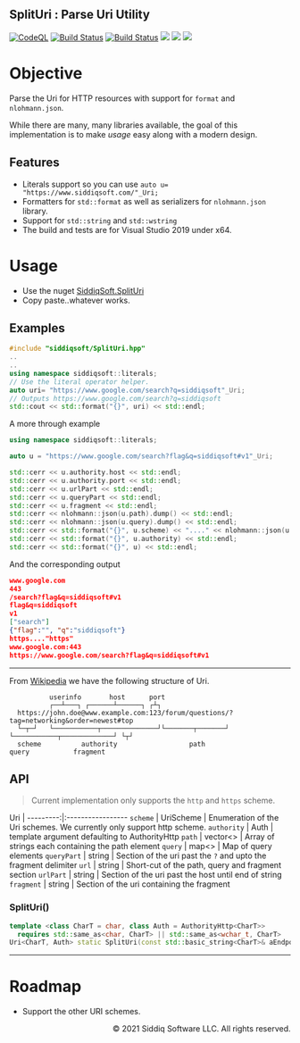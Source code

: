 ﻿SplitUri : Parse Uri Utility
-------------------------------------------
<!-- badges -->
[![CodeQL](https://github.com/SiddiqSoft/SplitUri/actions/workflows/codeql-analysis.yml/badge.svg)](https://github.com/SiddiqSoft/SplitUri/actions/workflows/codeql-analysis.yml)
[![Build Status](https://dev.azure.com/siddiqsoft/siddiqsoft/_apis/build/status/SiddiqSoft.SplitUri?branchName=main)](https://dev.azure.com/siddiqsoft/siddiqsoft/_build/latest?definitionId=14&branchName=main)
[![Build Status](https://dev.azure.com/siddiqsoft/siddiqsoft/_apis/build/status/SiddiqSoft.SplitUri?branchName=develop)](https://dev.azure.com/siddiqsoft/siddiqsoft/_build/latest?definitionId=14&branchName=develop)
![](https://img.shields.io/nuget/v/SiddiqSoft.SplitUri)
![](https://img.shields.io/github/v/tag/SiddiqSoft/SplitUri)
![](https://img.shields.io/azure-devops/tests/siddiqsoft/siddiqsoft/14)
<!--![](https://img.shields.io/azure-devops/coverage/siddiqsoft/siddiqsoft/14)-->
<!-- end badges -->

# Objective

Parse the Uri for HTTP resources with support for `format` and `nlohmann.json`.

While there are many, many libraries available, the goal of this implementation is to make *usage* easy along with a modern design.

## Features
- Literals support so you can use `auto u= "https://www.siddiqsoft.com/"_Uri;`
- Formatters for `std::format` as well as serializers for `nlohmann.json` library.
- Support for `std::string` and `std::wstring`
- The build and tests are for Visual Studio 2019 under x64.

# Usage
- Use the nuget [SiddiqSoft.SplitUri](https://www.nuget.org/packages/SiddiqSoft.SplitUri/)
- Copy paste..whatever works.

## Examples

```cpp
#include "siddiqsoft/SplitUri.hpp"
..
..
using namespace siddiqsoft::literals;
// Use the literal operator helper.
auto uri= "https://www.google.com/search?q=siddiqsoft"_Uri;
// Outputs https://www.google.com/search?q=siddiqsoft
std::cout << std::format("{}", uri) << std::endl;
```

A more through example

```cpp
using namespace siddiqsoft::literals;

auto u = "https://www.google.com/search?flag&q=siddiqsoft#v1"_Uri;

std::cerr << u.authority.host << std::endl;
std::cerr << u.authority.port << std::endl;
std::cerr << u.urlPart << std::endl;
std::cerr << u.queryPart << std::endl;
std::cerr << u.fragment << std::endl;
std::cerr << nlohmann::json(u.path).dump() << std::endl;
std::cerr << nlohmann::json(u.query).dump() << std::endl;
std::cerr << std::format("{}", u.scheme) << "...." << nlohmann::json(u.scheme).dump() << std::endl;
std::cerr << std::format("{}", u.authority) << std::endl;
std::cerr << std::format("{}", u) << std::endl;
```

And the corresponding output

```json
www.google.com
443
/search?flag&q=siddiqsoft#v1
flag&q=siddiqsoft
v1
["search"]
{"flag":"", "q":"siddiqsoft"}
https...."https"
www.google.com:443
https://www.google.com/search?flag&q=siddiqsoft#v1
```

<hr/>

From [Wikipedia](https://en.wikipedia.org/wiki/Uniform_Resource_Identifier#Syntax) we have the following structure of Uri.

			  userinfo       host      port
			  ┌──┴───┐ ┌──────┴──────┐ ┌┴┐
	  https://john.doe@www.example.com:123/forum/questions/?tag=networking&order=newest#top
	  └─┬─┘   └───────────┬──────────────┘└───────┬───────┘ └───────────┬─────────────┘ └┬┘
	  scheme          authority                  path                 query           fragment

## API

> Current implementation only supports the `http` and `https` scheme.


Uri       |
---------:|:-----------------
`scheme` | UriScheme | Enumeration of the Uri schemes. We currently only support http scheme.
`authority` | Auth  | template argument defaulting to AuthorityHttp
`path` | vector<> | Array of strings each containing the path element
`query` | map<> | Map of query elements
`queryPart` | string | Section of the uri past the `?` and upto the fragment delimiter
`url` | string | Short-cut of the path, query and fragment section
`urlPart` | string | Section of the uri past the host until end of string
`fragment` | string | Section of the uri containing the fragment


### SplitUri()

```cpp
template <class CharT = char, class Auth = AuthorityHttp<CharT>>
  requires std::same_as<char, CharT> || std::same_as<wchar_t, CharT>
Uri<CharT, Auth> static SplitUri(const std::basic_string<CharT>& aEndpoint);
```


<hr/>

# Roadmap

- Support the other URI schemes.

<p align="right">
&copy; 2021 Siddiq Software LLC. All rights reserved.
</p>
